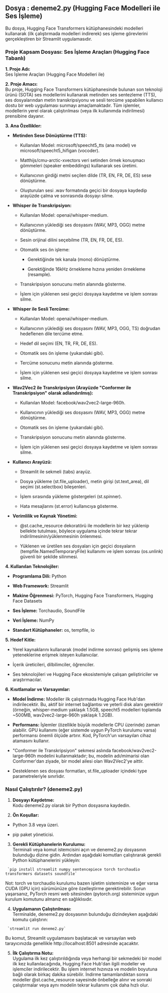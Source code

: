 


## Dosya : deneme2.py (Hugging Face Modelleri ile Ses İşleme)

Bu dosya, Hugging Face Transformers kütüphanesindeki modelleri kullanarak (ilk çalıştırmada modelleri indirerek) ses işleme görevlerini gerçekleştiren bir Streamlit uygulamasıdır.

### Proje Kapsam Dosyası: Ses İşleme Araçları (Hugging Face Tabanlı)

**1. Proje Adı:**  
Ses İşleme Araçları (Hugging Face Modelleri ile)

**2. Proje Amacı:**  
Bu proje, Hugging Face Transformers kütüphanesinde bulunan son teknoloji ürünü (SOTA) ses modellerini kullanarak metinden ses sentezleme (TTS), ses dosyalarından metin transkripsiyonu ve sesli tercüme yapabilen kullanıcı dostu bir web uygulaması sunmayı amaçlamaktadır. Tüm işlemler, modellerin yerel olarak çalıştırılması (veya ilk kullanımda indirilmesi) prensibine dayanır.

**3. Ana Özellikler:**

- **Metinden Sese Dönüştürme (TTS):**
  
  - Kullanılan Model: microsoft/speecht5_tts (ana model) ve microsoft/speecht5_hifigan (vocoder).
    
  - Matthijs/cmu-arctic-xvectors veri setinden örnek konuşmacı gömmeleri (speaker embeddings) kullanarak ses üretimi.
    
  - Kullanıcının girdiği metni seçilen dilde (TR, EN, FR, DE, ES) sese dönüştürme.
    
  - Oluşturulan sesi .wav formatında geçici bir dosyaya kaydedip arayüzde çalma ve sonrasında dosyayı silme.
    
- **Whisper ile Transkripsiyon:**
  
  - Kullanılan Model: openai/whisper-medium.
    
  - Kullanıcının yüklediği ses dosyasını (WAV, MP3, OGG) metne dönüştürme.
    
  - Sesin orijinal dilini seçebilme (TR, EN, FR, DE, ES).
    
  - Otomatik ses ön işleme:
    
    - Gerektiğinde tek kanala (mono) dönüştürme.
      
    - Gerektiğinde 16kHz örnekleme hızına yeniden örnekleme (resample).
      
  - Transkripsiyon sonucunu metin alanında gösterme.
    
  - İşlem için yüklenen sesi geçici dosyaya kaydetme ve işlem sonrası silme.
    
- **Whisper ile Sesli Tercüme:**
  
  - Kullanılan Model: openai/whisper-medium.
    
  - Kullanıcının yüklediği ses dosyasını (WAV, MP3, OGG, TS) doğrudan hedeflenen dile tercüme etme.
    
  - Hedef dil seçimi (EN, TR, FR, DE, ES).
    
  - Otomatik ses ön işleme (yukarıdaki gibi).
    
  - Tercüme sonucunu metin alanında gösterme.
    
  - İşlem için yüklenen sesi geçici dosyaya kaydetme ve işlem sonrası silme.
    
- **Wav2Vec2 ile Transkripsiyon (Arayüzde "Conformer ile Transkripsiyon" olarak adlandırılmış):**
  
  - Kullanılan Model: facebook/wav2vec2-large-960h.
    
  - Kullanıcının yüklediği ses dosyasını (WAV, MP3, OGG) metne dönüştürme.
    
  - Otomatik ses ön işleme (yukarıdaki gibi).
    
  - Transkripsiyon sonucunu metin alanında gösterme.
    
  - İşlem için yüklenen sesi geçici dosyaya kaydetme ve işlem sonrası silme.
    
- **Kullanıcı Arayüzü:**
  
  - Streamlit ile sekmeli (tabs) arayüz.
    
  - Dosya yükleme (st.file_uploader), metin girişi (st.text_area), dil seçimi (st.selectbox) bileşenleri.
    
  - İşlem sırasında yükleme göstergeleri (st.spinner).
    
  - Hata mesajlarını (st.error) kullanıcıya gösterme.
    
- **Verimlilik ve Kaynak Yönetimi:**
  
  - @st.cache_resource dekoratörü ile modellerin bir kez yüklenip bellekte tutulması, böylece uygulama içinde tekrar tekrar indirilmesinin/yüklenmesinin önlenmesi.
    
  - Yüklenen ve üretilen ses dosyaları için geçici dosyaların (tempfile.NamedTemporaryFile) kullanımı ve işlem sonrası (os.unlink) güvenli bir şekilde silinmesi.
    

**4. Kullanılan Teknolojiler:**

- **Programlama Dili:** Python
  
- **Web Framework:** Streamlit
  
- **Makine Öğrenmesi:** PyTorch, Hugging Face Transformers, Hugging Face Datasets
  
- **Ses İşleme:** Torchaudio, SoundFile
  
- **Veri İşleme:** NumPy
  
- **Standart Kütüphaneler:** os, tempfile, io
  

**5. Hedef Kitle:**

- Yerel kaynaklarını kullanarak (model indirme sonrası) gelişmiş ses işleme yeteneklerine erişmek isteyen kullanıcılar.
  
- İçerik üreticileri, dilbilimciler, öğrenciler.
  
- Ses teknolojileri ve Hugging Face ekosistemiyle çalışan geliştiriciler ve araştırmacılar.
  

**6. Kısıtlamalar ve Varsayımlar:**

- **Model İndirme:** Modeller ilk çalıştırmada Hugging Face Hub'dan indirilecektir. Bu, aktif bir internet bağlantısı ve yeterli disk alanı gerektirir (örneğin, whisper-medium yaklaşık 1.5GB, speecht5 modelleri toplamda ~500MB, wav2vec2-large-960h yaklaşık 1.2GB).
  
- **Performans:** İşlemler (özellikle büyük modellerle CPU üzerinde) zaman alabilir. GPU kullanımı (eğer sistemde uygun PyTorch kurulumu varsa) performansı önemli ölçüde artırır. Kod, PyTorch'un varsayılan cihaz atamasını kullanır.
  
- "Conformer ile Transkripsiyon" sekmesi aslında facebook/wav2vec2-large-960h modelini kullanmaktadır; bu, modelin adı/mimarisi olan Conformer'dan ziyade, bir model ailesi olan Wav2Vec2'ye aittir.
  
- Desteklenen ses dosyası formatları, st.file_uploader içindeki type parametreleriyle sınırlıdır.
  

### Nasıl Çalıştırılır? (deneme2.py)

1. **Dosyayı Kaydetme:**  
  Kodu deneme2.py olarak bir Python dosyasına kaydedin.
  
2. **Ön Koşullar:**
  
  - Python 3.8 veya üzeri.
    
  - pip paket yöneticisi.
    
3. **Gerekli Kütüphanelerin Kurulumu:**  
  Terminali veya komut istemcisini açın ve deneme2.py dosyasının bulunduğu dizine gidin. Ardından aşağıdaki komutları çalıştırarak gerekli Python kütüphanelerini yükleyin:
  
  ```
   `pip install streamlit numpy sentencepiece torch torchaudio transformers datasets soundfile`
  ```
  

Not: torch ve torchaudio kurulumu bazen işletim sisteminize ve eğer varsa CUDA (GPU için) sürümünüze göre özelleştirme gerektirebilir. Sorun yaşarsanız, PyTorch resmi web sitesinden (pytorch.org) sisteminize uygun kurulum komutunu almanız en sağlıklısıdır.

4. **Uygulamanın Çalıştırılması:**  
  Terminalde, deneme2.py dosyasının bulunduğu dizindeyken aşağıdaki komutu çalıştırın:
  
  ```
   `streamlit run deneme2.py`
  ```
  

Bu komut, Streamlit uygulamasını başlatacak ve varsayılan web tarayıcınızda genellikle http://localhost:8501 adresinde açacaktır.

5. **İlk Çalıştırma Notu:**  
  Uygulama ilk kez çalıştırıldığında veya herhangi bir sekmedeki bir model ilk kez kullanılacağında, Hugging Face Hub'dan ilgili modeller ve işlemciler indirilecektir. Bu işlem internet hızınıza ve modelin boyutuna bağlı olarak birkaç dakika sürebilir. İndirme tamamlandıktan sonra modeller @st.cache_resource sayesinde önbelleğe alınır ve sonraki çalıştırmalar veya aynı modelin tekrar kullanımı çok daha hızlı olur.

